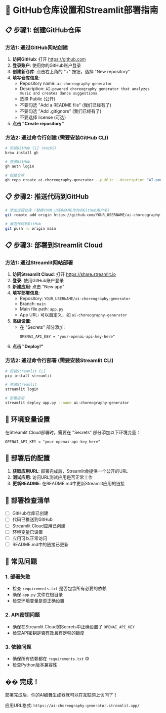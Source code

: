 # 🚀 GitHub仓库设置和Streamlit部署指南

## 📋 步骤1: 创建GitHub仓库

### 方法1: 通过GitHub网站创建

1. **访问GitHub**: 打开 https://github.com
2. **登录账户**: 使用你的GitHub账户登录
3. **创建新仓库**: 点击右上角的 "+" 按钮，选择 "New repository"
4. **填写仓库信息**:
   - Repository name: `ai-choreography-generator`
   - Description: `AI-powered choreography generator that analyzes music and creates dance suggestions`
   - 选择 Public (公开)
   - 不要勾选 "Add a README file" (我们已经有了)
   - 不要勾选 "Add .gitignore" (我们已经有了)
   - 不要选择 license (可选)
5. **点击 "Create repository"**

### 方法2: 通过命令行创建 (需要安装GitHub CLI)

```bash
# 安装GitHub CLI (macOS)
brew install gh

# 登录GitHub
gh auth login

# 创建仓库
gh repo create ai-choreography-generator --public --description "AI-powered choreography generator that analyzes music and creates dance suggestions"
```

## 📋 步骤2: 推送代码到GitHub

```bash
# 添加远程仓库 (替换YOUR_USERNAME为你的GitHub用户名)
git remote add origin https://github.com/YOUR_USERNAME/ai-choreography-generator.git

# 推送代码到GitHub
git push -u origin main
```

## 📋 步骤3: 部署到Streamlit Cloud

### 方法1: 通过Streamlit网站部署

1. **访问Streamlit Cloud**: 打开 https://share.streamlit.io
2. **登录**: 使用GitHub账户登录
3. **新建应用**: 点击 "New app"
4. **填写部署信息**:
   - Repository: `YOUR_USERNAME/ai-choreography-generator`
   - Branch: `main`
   - Main file path: `app.py`
   - App URL: 可以自定义，如 `ai-choreography-generator`
5. **高级设置**:
   - 在 "Secrets" 部分添加:
     ```
     OPENAI_API_KEY = "your-openai-api-key-here"
     ```
6. **点击 "Deploy!"**

### 方法2: 通过命令行部署 (需要安装Streamlit CLI)

```bash
# 安装Streamlit CLI
pip install streamlit

# 登录Streamlit
streamlit login

# 部署应用
streamlit deploy app.py --name ai-choreography-generator
```

## 🔧 环境变量设置

在Streamlit Cloud部署时，需要在 "Secrets" 部分添加以下环境变量：

```
OPENAI_API_KEY = "your-openai-api-key-here"
```

## 📝 部署后的配置

1. **获取应用URL**: 部署完成后，Streamlit会提供一个公开的URL
2. **测试应用**: 访问URL测试应用是否正常工作
3. **更新README**: 在README.md中更新Streamlit应用的链接

## 🎯 部署检查清单

- [ ] GitHub仓库已创建
- [ ] 代码已推送到GitHub
- [ ] Streamlit Cloud应用已创建
- [ ] 环境变量已设置
- [ ] 应用可以正常访问
- [ ] README.md中的链接已更新

## 🚨 常见问题

### 1. 部署失败
- 检查 `requirements.txt` 是否包含所有必要的依赖
- 确保 `app.py` 文件在根目录
- 检查环境变量是否正确设置

### 2. API密钥问题
- 确保在Streamlit Cloud的Secrets中正确设置了 `OPENAI_API_KEY`
- 检查API密钥是否有效且有足够的额度

### 3. 依赖问题
- 确保所有依赖都在 `requirements.txt` 中
- 检查Python版本兼容性

## �� 完成！

部署完成后，你的AI编舞生成器就可以在互联网上访问了！

应用URL格式: `https://ai-choreography-generator.streamlit.app/`
